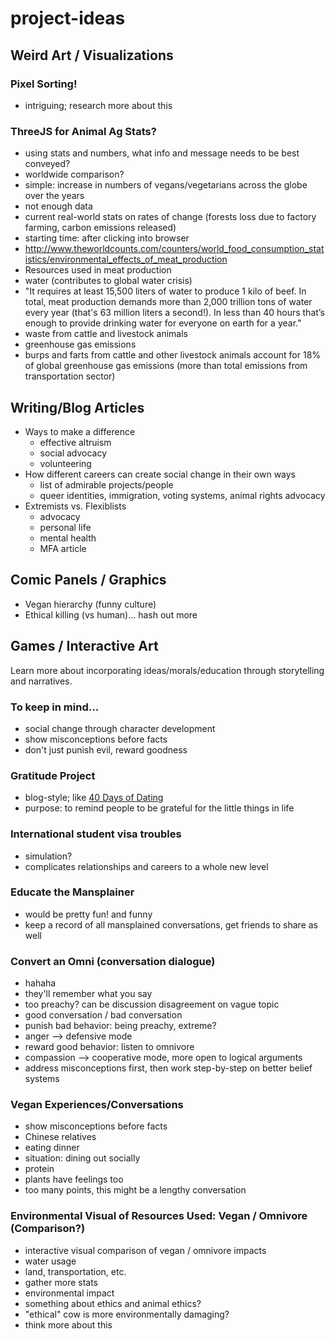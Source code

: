# project-ideas

## Weird Art / Visualizations

### Pixel Sorting!
* intriguing; research more about this

### ThreeJS for Animal Ag Stats?
* using stats and numbers, what info and message needs to be best conveyed?
* worldwide comparison?
* simple: increase in numbers of vegans/vegetarians across the globe over the years
 * not enough data
* current real-world stats on rates of change (forests loss due to factory farming, carbon emissions released)
 * starting time: after clicking into browser
 * http://www.theworldcounts.com/counters/world_food_consumption_statistics/environmental_effects_of_meat_production
* Resources used in meat production
 * water (contributes to global water crisis)
  * "It requires at least 15,500 liters of water to produce 1 kilo of beef. In total, meat production demands more than 2,000 trillion tons of water every year (that's 63 million liters a second!). In less than 40 hours that’s enough to provide drinking water for everyone on earth for a year."
 * waste from cattle and livestock animals
 * greenhouse gas emissions
  * burps and farts from cattle and other livestock animals account for 18% of global greenhouse gas emissions (more than total emissions from transportation sector)
  

## Writing/Blog Articles
* Ways to make a difference
  * effective altruism
  * social advocacy
  * volunteering
* How different careers can create social change in their own ways
  * list of admirable projects/people
  * queer identities, immigration, voting systems, animal rights advocacy
* Extremists vs. Flexiblists
  * advocacy
  * personal life
  * mental health
  * MFA article
  
## Comic Panels / Graphics
* Vegan hierarchy (funny culture)
* Ethical killing (vs human)... hash out more

## Games / Interactive Art
Learn more about incorporating ideas/morals/education through storytelling and narratives.

### To keep in mind...
 * social change through character development
 * show misconceptions before facts
 * don't just punish evil, reward goodness

### Gratitude Project
 * blog-style; like [40 Days of Dating](http://fortydaysofdating.com/)
 * purpose: to remind people to be grateful for the little things in life
 
### International student visa troubles
 * simulation?
 * complicates relationships and careers to a whole new level
 
### Educate the Mansplainer
 * would be pretty fun! and funny
 * keep a record of all mansplained conversations, get friends to share as well
 
### Convert an Omni (conversation dialogue)
 * hahaha
 * they'll remember what you say
 * too preachy? can be discussion disagreement on vague topic
 * good conversation / bad conversation
 * punish bad behavior: being preachy, extreme?
  * anger --> defensive mode
 * reward good behavior: listen to omnivore
  * compassion --> cooperative mode, more open to logical arguments
 * address misconceptions first, then work step-by-step on better belief systems
 
### Vegan Experiences/Conversations
 * show misconceptions before facts
 * Chinese relatives
 * eating dinner
 * situation: dining out socially
 * protein
 * plants have feelings too
 * too many points, this might be a lengthy conversation
 
### Environmental Visual of Resources Used: Vegan / Omnivore (Comparison?)
 * interactive visual comparison of vegan / omnivore impacts
  * water usage
  * land, transportation, etc.
  * gather more stats
 * environmental impact
 * something about ethics and animal ethics?
  * "ethical" cow is more environmentally damaging?
 * think more about this
